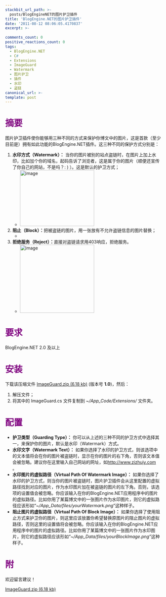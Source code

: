 ```yaml
---
stackbit_url_path: >-
  posts/BlogEngineNET的图片护卫插件
title: 'BlogEngine.NET的图片护卫插件'
date: '2011-08-12 08:06:05.4170837'
excerpt: >-
  
comments_count: 0
positive_reactions_count: 0
tags: 
  - BlogEngine.NET
  - C#
  - Extensions
  - ImageGuard
  - Watermark
  - 图片护卫
  - 插件
  - 水印
  - 盗链
canonical_url: >-
template: post
---
```

<h1><font color="#800080">摘要</font></h1>  <p>图片护卫插件使你能够用三种不同的方式来保护你博文中的图片，这是首款（至少目前是）拥有如此功能的BlogEngine.NET插件。这三种不同的保护方式分别是：</p>  <ol>   <li><strong>水印方式（Watermark）：</strong> 当你的图片被别的站点盗链时，在图片上加上水印，比如加个你的域名，起码告诉了浏览者，这是属于你的图片（顺便还宣传了你自己的网站，不是吗？: ) ）。这是默认的护卫方式；       <ul>       <li><a href="http://www.zizhujy.com/BlogEngine/BlogEngine/BlogEngine.NET/image.axd?picture=image.jpg"><img title="image" border="0" alt="image" src="http://www.zizhujy.com/BlogEngine/BlogEngine/BlogEngine.NET/image.axd?picture=image_thumb.jpg" width="240" height="181" /></a></li>     </ul>   </li>    <li><strong>阻止（Block）：</strong>把被盗链的图片，用一张放有不允许盗链信息的图片替换；       <ul>       <li><img alt="" src="http://t1.gstatic.com/images?q=tbn:ANd9GcRdcevMw9vFg3-r-BS2GOsICeGeA5e1FX2SjyLbigqNi3Xj597s" /></li>     </ul>   </li>    <li><strong>拒绝服务（Reject）：</strong>直接对盗链请求用403响应，拒绝服务。       <ul>       <li><a href="http://www.zizhujy.com/BlogEngine/BlogEngine/BlogEngine.NET/image.axd?picture=image_44.png"><img title="image" border="0" alt="image" src="http://www.zizhujy.com/BlogEngine/BlogEngine/BlogEngine.NET/image.axd?picture=image_thumb_44.png" width="240" height="220" /></a></li>     </ul>   </li> </ol>  <h1><font color="#800080">要求</font></h1>  <p>BlogEngine.NET 2.0 及以上</p>  <h1><font color="#800080">安装</font></h1>  <p>下载该压缩文件 <a href="http://www.zizhujy.com/BlogEngine/BlogEngine/BlogEngine.NET/file.axd?file=2011%2f8%2fImageGuard.zip">ImageGuard.zip (6.18 kb)</a> (版本号 <strong>1.0</strong>)，然后：</p>  <ol>   <li>解压文件； </li>    <li>将其中的 ImageGuard.cs 文件复制到 <em>~/App_Code/Extensions/</em> 文件夹。</li> </ol>  <h1><font color="#800080">配置</font></h1>  <ul>   <li><strong>护卫类型（Guarding Type）：</strong> 你可以从上述的三种不同的护卫方式中选择其一，来保护你的图片，默认是水印（Watermark）方式。 </li>    <li><strong>水印文字（Watermark Text）：</strong> 如果你选择了水印的护卫方式，则该选项中的文本值将会在你的图片被盗链时，显示在你的图片的右下角，否则该文本值会被忽略。建议你在这里输入自己网站的网址，如<a href="http://www.zizhujy.com">http://www.zizhujy.com</a> 。 </li>    <li><strong>水印图片的虚拟路径（Virtual Path Of Watermark Image）：</strong> 如果你选择了水印的护卫方式，则当你的图片被盗链时，图片护卫插件会从这里配置的虚拟路径找到对应的图片，作为水印图片加在被盗链的图片的左下角。否则，该选项的设置值会被忽略。你应该输入在你的BlogEngine.NET应用程序中的图片的虚拟路径。比如你用了某篇博文中的一张图片作为水印图片，则它的虚拟路径应该形如“<em>~/App_Data/files/yourWatermark.png</em>”这种样子。 </li>    <li><strong>阻止图片的虚拟路径（Virtual Path Of Block Image）：</strong> 如果你选择了使用阻止方式来护卫你的图片，则这里应该放置你希望替换原图片的阻止图片的虚拟路径，否则这里的设置值将会被忽略。你应该输入在你的BlogEngine.NET应用程序中的图片的虚拟路径。比如你用了某篇博文中的一张图片作为水印图片，则它的虚拟路径应该形如“<em>~/App_Data/files/yourBlockImage.png</em>”这种样子。</li> </ul>  <h1><font color="#800080">附</font></h1>  <p>欢迎留言建议！</p>  <p><a href="http://www.zizhujy.com/BlogEngine/BlogEngine/BlogEngine.NET/file.axd?file=2011%2f8%2fImageGuard.zip">ImageGuard.zip (6.18 kb)</a></p>